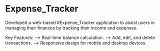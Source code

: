 # Expense_Tracker
Developed a web-based #Expense_Tracker application to assist users in managing their finances by tracking their income and expenses.

Key Features:
  --> Real-time balance calculation.
  --> Add, edit, and delete transactions.
  --> Responsive design for mobile and desktop devices.

